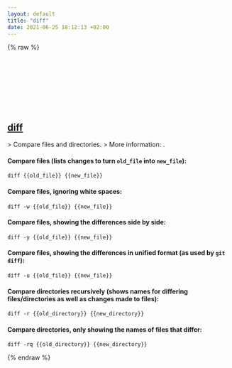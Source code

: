 ```yaml
---
layout: default
title: "diff"
date: 2021-06-25 18:12:13 +02:00
---
```

{% raw %}
<h2 id="diff">
  <a href="/en/common/diff.html">diff</a> <a href="#diff"><svg class="icon">
    <use href="/assets/images/unicode_sprite.svg#link" />
  </svg></a>
</h2>
> Compare files and directories.
> More information: <https://man7.org/linux/man-pages/man1/diff.1.html>.

#### Compare files (lists changes to turn `old_file` into `new_file`):
```shell
diff {{old_file}} {{new_file}}
```
#### Compare files, ignoring white spaces:
```shell
diff -w {{old_file}} {{new_file}}
```
#### Compare files, showing the differences side by side:
```shell
diff -y {{old_file}} {{new_file}}
```
#### Compare files, showing the differences in unified format (as used by `git diff`):
```shell
diff -u {{old_file}} {{new_file}}
```
#### Compare directories recursively (shows names for differing files/directories as well as changes made to files):
```shell
diff -r {{old_directory}} {{new_directory}}
```
#### Compare directories, only showing the names of files that differ:
```shell
diff -rq {{old_directory}} {{new_directory}}
```
{% endraw %}